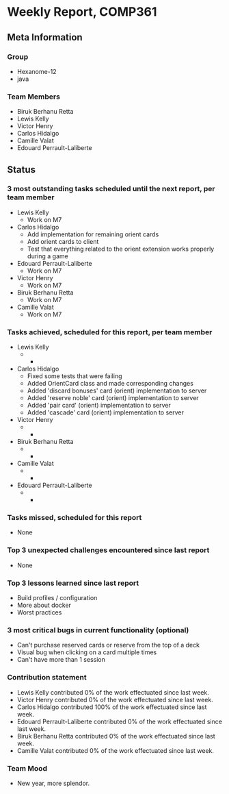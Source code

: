 # Weekly Report, COMP361

## Meta Information

### Group

 * Hexanome-12
 * java

### Team Members

 * Biruk Berhanu Retta
 * Lewis Kelly
 * Victor Henry
 * Carlos Hidalgo
 * Camille Valat
 * Edouard Perrault-Laliberte

## Status

### 3 most outstanding tasks scheduled until the next report, per team member

 * Lewis Kelly
   * Work on M7
 * Carlos Hidalgo
   * Add implementation for remaining orient cards
   * Add orient cards to client
   * Test that everything related to the orient extension works properly during a game
 * Edouard Perrault-Laliberte
   * Work on M7
 * Victor Henry
   * Work on M7
 * Biruk Berhanu Retta
   * Work on M7
 * Camille Valat
   * Work on M7

### Tasks achieved, scheduled for this report, per team member

 * Lewis Kelly
   * -
 * Carlos Hidalgo
   * Fixed some tests that were failing
   * Added OrientCard class and made corresponding changes
   * Added 'discard bonuses' card (orient) implementation to server
   * Added 'reserve noble' card (orient) implementation to server
   * Added 'pair card' (orient) implementation to server
   * Added 'cascade' card (orient) implementation to server
 * Victor Henry
   * -
 * Biruk Berhanu Retta
   * -
 * Camille Valat
   * -
 * Edouard Perrault-Laliberte
   * -

### Tasks missed, scheduled for this report

 * None

### Top 3 unexpected challenges encountered since last report

 * None

### Top 3 lessons learned since last report

 * Build profiles / configuration
 * More about docker
 * Worst practices

### 3 most critical bugs in current functionality (optional)

 * Can't purchase reserved cards or reserve from the top of a deck
 * Visual bug when clicking on a card multiple times
 * Can't have more than 1 session

### Contribution statement

 * Lewis Kelly contributed 0% of the work effectuated since last week.
 * Victor Henry contributed 0% of the work effectuated since last week.
 * Carlos Hidalgo contributed 100% of the work effectuated since last week.
 * Edouard Perrault-Laliberte contributed 0% of the work effectuated since last week.
 * Biruk Berhanu Retta contributed 0% of the work effectuated since last week.
 * Camille Valat contributed 0% of the work effectuated since last week.

### Team Mood

 * New year, more splendor.
